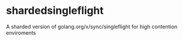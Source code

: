 # shardedsingleflight
A sharded version of golang.org/x/sync/singleflight for high contention enviroments
